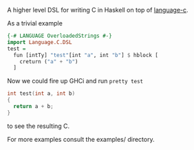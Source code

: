 A higher level DSL for writing C in Haskell on top of [language-c](http://hackage.haskell.org/package/language-c).

As a trivial example
```haskell
{-# LANGUAGE OverloadedStrings #-}
import Language.C.DSL
test =
  fun [intTy] "test"[int "a", int "b"] $ hblock [
    creturn ("a" + "b")
  ]
```

Now we could fire up GHCi and run `pretty test`
```c
int test(int a, int b)
{
  return a + b;
}
```
to see the resulting C.

For more examples consult the examples/ directory.

